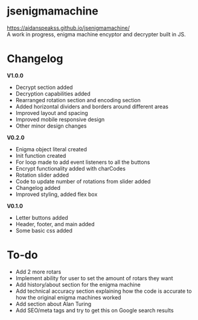 # jsenigmamachine
https://aidanspeakss.github.io/jsenigmamachine/  
A work in progress, enigma machine encyptor and decrypter built in JS.  

# Changelog  
**V1.0.0**
   - Decrypt section added
   - Decryption capabilities added
   - Rearranged rotation section and encoding section
   - Added horizontal dividers and borders around different areas
   - Improved layout and spacing
   - Improved mobile responsive design
   - Other minor design changes  

**V0.2.0**  
   - Enigma object literal created
   - Init function created
   - For loop made to add event listeners to all the buttons
   - Encrypt functionality added with charCodes
   - Rotation slider added
   - Code to update number of rotations from slider added
   - Changelog added
   - Improved styling, added flex box  

**V0.1.0**  
   - Letter buttons added
   - Header, footer, and main added
   - Some basic css added  

# To-do 
- Add 2 more rotars
- Implement ability for user to set the amount of rotars they want
- Add history/about section for the enigma machine
- Add technical accuracy section explaining how the code is accurate to how the original enigma machines worked
- Add section about Alan Turing
- Add SEO/meta tags and try to get this on Google search results
